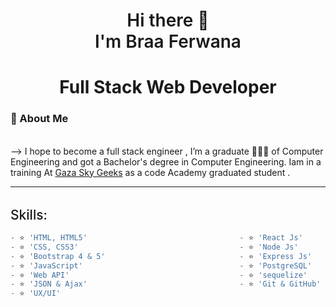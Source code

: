 <h1 align="center" style="font-weight: 600"> 
    Hi there 👋
    <br />
    I'm Braa Ferwana
</h1>

<h1 align="center" style="display: flex; justify-content: center; align-items: center;">
    Full Stack Web Developer
</h1>


### 🙏 About Me
<br> -->
I hope to become a full stack engineer , I’m a graduate 👨🏻‍🎓 of Computer Engineering and got a Bachelor's degree in Computer Engineering.
Iam in a training At [Gaza Sky Geeks](https://github.com/gazaskygeeks) as a code Academy graduated student .

---

<h2 style="font-weight: 500; margin-top: 2rem">Skills:</h2>

```js
- ⭐ 'HTML, HTML5'                                  - ⭐ 'React Js'
- ⭐ 'CSS, CSS3'                                    - ⭐ 'Node Js'
- ⭐ 'Bootstrap 4 & 5'                              - ⭐ 'Express Js'
- ⭐ 'JavaScript'                                   - ⭐ 'PostgreSQL'
- ⭐ 'Web API'                                      - ⭐ 'sequelize'
- ⭐ 'JSON & Ajax'                                  - ⭐ 'Git & GitHub'    
- ⭐ 'UX/UI'                                       

